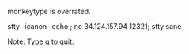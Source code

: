 monkeytype is overrated.

stty -icanon -echo ; nc 34.124.157.94 12321; stty sane

Note: Type q to quit.